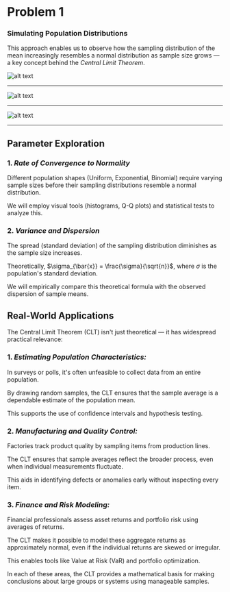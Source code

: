 # Problem 1

### Simulating Population Distributions

This approach enables us to observe how the sampling distribution of the mean increasingly resembles a normal distribution as sample size grows — a key concept behind the *Central Limit Theorem*.

![alt text](image.png)

---

![alt text](image-3.png)

---

![alt text](image-2.png)

---

## Parameter Exploration

### 1. *Rate of Convergence to Normality*
   
   Different population shapes (Uniform, Exponential, Binomial) require varying sample sizes before their sampling distributions resemble a normal distribution.

   We will employ visual tools (histograms, Q-Q plots) and statistical tests to analyze this.

### 2. *Variance and Dispersion*
   
   The spread (standard deviation) of the sampling distribution diminishes as the sample size increases.

   Theoretically, $\sigma_{\bar{x}} = \frac{\sigma}{\sqrt{n}}$, where $\sigma$ is the population's standard deviation.

   We will empirically compare this theoretical formula with the observed dispersion of sample means.

## Real-World Applications

The Central Limit Theorem (CLT) isn't just theoretical — it has widespread practical relevance:

### 1. *Estimating Population Characteristics:*

   In surveys or polls, it's often unfeasible to collect data from an entire population.

   By drawing random samples, the CLT ensures that the sample average is a dependable estimate of the population mean.

   This supports the use of confidence intervals and hypothesis testing.

### 2. *Manufacturing and Quality Control:*
   
   Factories track product quality by sampling items from production lines.

   The CLT ensures that sample averages reflect the broader process, even when individual measurements fluctuate.

   This aids in identifying defects or anomalies early without inspecting every item.

### 3. *Finance and Risk Modeling:*
   
   Financial professionals assess asset returns and portfolio risk using averages of returns.

   The CLT makes it possible to model these aggregate returns as approximately normal, even if the individual returns are skewed or irregular.

   This enables tools like Value at Risk (VaR) and portfolio optimization.

In each of these areas, the CLT provides a mathematical basis for making conclusions about large groups or systems using manageable samples.
